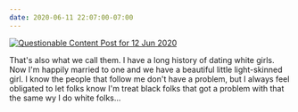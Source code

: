 ```yaml
---
date: 2020-06-11 22:07:00-07:00
---
```


[![Questionable Content Post for 12 Jun 2020](https://questionablecontent.net/comics/4285.png)](https://questionablecontent.net/comics/4285)

That's also what we call them. I have a long history of dating white girls. Now
I'm happily married to one and we have a beautiful little light-skinned girl. I
know the people that follow me don't have a problem, but I always feel
obligated to let folks know I'm treat black folks that got a problem with that
the same wy I do white folks...